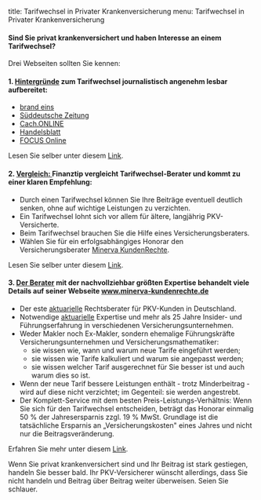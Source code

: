 title: Tarifwechsel in Privater Krankenversicherung
menu: Tarifwechsel in Privater Krankenversicherung

#### Sind Sie privat krankenversichert und haben Interesse an einem Tarifwechsel? 

Drei Webseiten sollten Sie kennen:

#### 1. <a href="http://www.minerva-kundenrechte.de/das-unternehmen/pressespiegel?ref=TelegramGS" target="_blank">Hintergründe</a> zum Tarifwechsel journalistisch angenehm lesbar aufbereitet:
<ul>
  <li><a href="http://www.brandeins.de/archiv/2014/im-interesse-des-kunden/wechsel-private-krankenversicherung-im-dschungel/?ref=TelegramGS" target="_blank">brand eins</a>
  <li><a href="http://www.minerva-kundenrechte.de/presse/SZ20130208_PKV_Tarifwechsel.pdf?ref=TelegramGS" target="_blank">Süddeutsche Zeitung</a>
  <li><a href="http://www.cash-online.de/versicherungen/2012/unisex-tarife-10/90598?ref=TelegramGS" target="_blank">Cach.ONLINE</a>
  <li><a href="http://www.handelsblatt.com/finanzen/vorsorge-versicherung/nachrichten/privatpatienten-vorsicht-neue-provisionsjaeger-in-der-pkv-seite-all/9248432-all.html?ref=TelegramGS" target="_blank">Handelsblatt</a>
  <li><a href="http://www.focus.de/finanzen/versicherungen/krankenversicherung/tid-31715/tarifwechsel-in-der-privaten-krankenversicherung-beitragswahnsinn-in-der-pkv-so-kommen-versicherte-in-guenstigere-tarife_aid_1007745.html?ref=TelegramGS" target="_blank">FOCUS Online</a>
</ul>
Lesen Sie selber unter diesem <a href="http://www.minerva-kundenrechte.de/das-unternehmen/pressespiegel?ref=TelegramGS" target="_blank">Link</a>.

#### 2. <a href="http://minerva-kundenrechte.de/finanztip?ref=TelegramGS" target="_blank">Vergleich: </a> Finanztip vergleicht Tarifwechsel-Berater und kommt zu einer klaren Empfehlung:
<ul>
  <li>Durch einen Tarifwechsel können Sie Ihre Beiträge eventuell deutlich senken, ohne auf wichtige Leistungen zu verzichten.
  <li>Ein Tarifwechsel lohnt sich vor allem für ältere, langjährig PKV-Versicherte.
  <li>Beim Tarifwechsel brauchen Sie die Hilfe eines Versicherungsberaters.
  <li>Wählen Sie für ein erfolgsabhängiges Honorar den Versicherungsberater <a href="http://minerva-kundenrechte.de/finanztip?ref=TelegramGS" target="_blank">Minerva KundenRechte</a>.
</ul>
Lesen Sie selber unter diesem <a href="http://minerva-kundenrechte.de/finanztip?ref=TelegramGS" target="_blank">Link</a>.

#### 3. <a href="http://minerva-kundenrechte.de/finanztip?ref=TelegramGS" target="_blank">Der Berater</a> mit der nachvollziehbar größten Expertise behandelt viele Details auf seiner Webseite <a href="www.minerva-kundenrechte.de?ref=TelegramGS">www.minerva-kundenrechte.de</a>
<ul>
  <li>Der este <a href="http://www.minerva-kundenrechte.de/kompetente-unterstuetzung-beim-tarifwechsel-zahlt-sich-aus/was-ist-ein-aktuar-dav?ref=TelegramGS" target="_blank">aktuarielle</a> Rechtsberater für PKV-Kunden in Deutschland.
  <li>Notwendige <a href="http://www.minerva-kundenrechte.de/kompetente-unterstuetzung-beim-tarifwechsel-zahlt-sich-aus/was-ist-ein-aktuar-dav?ref=TelegramGS" target="_blank">aktuarielle</a> Expertise und mehr als 25 Jahre Insider- und Führungserfahrung in verschiedenen Versicherungsunternehmen.
  <li>Weder Makler noch Ex-Makler, sondern ehemalige Führungskräfte Versicherungsunternehmen und Versicherungsmathematiker: 
    <ul>
      <li>sie wissen wie, wann und warum neue Tarife eingeführt werden;
      <li>sie wissen wie Tarife kalkuliert und warum sie angepasst werden;
      <li>sie wissen welcher Tarif ausgerechnet für Sie besser ist und auch warum dies so ist.
    </ul>
  <li>Wenn der neue Tarif bessere Leistungen enthält - trotz Minderbeitrag - wird auf diese nicht verzichtet; im Gegenteil: sie werden angestrebt.
  <li>Der Komplett-Service mit dem besten Preis-Leistungs-Verhältnis: Wenn Sie sich für den Tarifwechsel entscheiden, beträgt das Honorar einmalig 50 % der Jahresersparnis zzgl. 19 % MwSt. Grundlage ist die tatsächliche Ersparnis an „Versicherungskosten" eines Jahres und nicht nur die Beitragsveränderung.
</ul>
Erfahren Sie mehr unter diesem <a href="http://www.minerva-kundenrechte.de/unsere-leistung/kompetenz-service?ref=TelegramGS" target="_blank">Link</a>.

Wenn Sie privat krankenversichert sind und Ihr Beitrag ist stark gestiegen, handeln Sie besser bald. 
Ihr PKV-Versicherer wünscht allerdings, dass Sie nicht handeln und Beitrag über Beitrag weiter überweisen.
Seien Sie schlauer.

